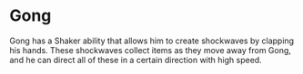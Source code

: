# Gong
Gong has a Shaker ability that allows him to create shockwaves by clapping his hands. These shockwaves collect items as they move away from Gong, and he can direct all of these in a certain direction with high speed.
